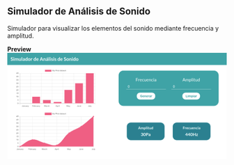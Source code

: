 ## Simulador de Análisis de Sonido

Simulador para visualizar los elementos del sonido mediante frecuencia y amplitud.

**Preview**
<img src="./design/simulador.png">